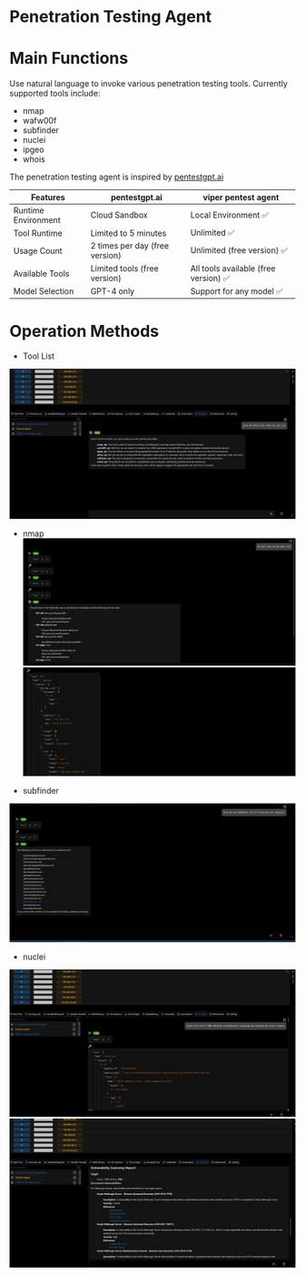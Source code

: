 # Penetration Testing Agent

# Main Functions

Use natural language to invoke various penetration testing tools. Currently supported tools include:

- nmap
- wafw00f
- subfinder
- nuclei
- ipgeo
- whois

The penetration testing agent is inspired by [pentestgpt.ai](https://pentestgpt.ai/)

| Features            | pentestgpt.ai                  | viper pentest agent                  |
|---------------------|--------------------------------|--------------------------------------|
| Runtime Environment | Cloud Sandbox                  | Local Environment ✅                  |
| Tool Runtime        | Limited to 5 minutes           | Unlimited ✅                          |
| Usage Count         | 2 times per day (free version) | Unlimited (free version) ✅           |
| Available Tools     | Limited tools (free version)   | All tools available (free version) ✅ |
| Model Selection     | GPT-4 only                     | Support for any model ✅              |

# Operation Methods

- Tool List

![img.png](img.png)

- nmap
![img_1.png](img_1.png)
![img_2.png](img_2.png)

- subfinder

![img_3.png](img_3.png)

- nuclei

![img_4.png](img_4.png)
![img_5.png](img_5.png)
